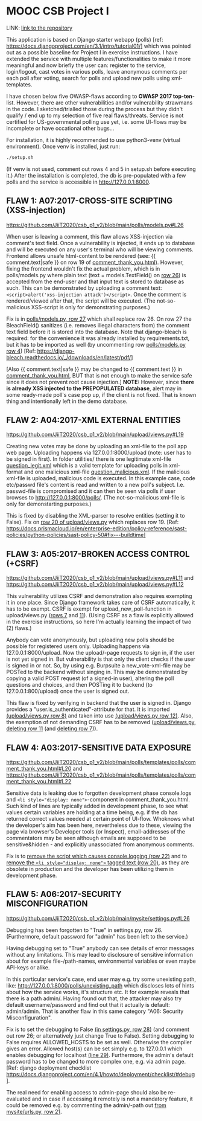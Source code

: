 
# MOOC CSB Project I

LINK: [link to the repository](https://github.com/JiiT2020/csb_p1_v2/)

This application is based on Django starter webapp (polls) [ref: https://docs.djangoproject.com/en/3.1/intro/tutorial01/] which was pointed out as a possible baseline for Project I in exercise instructions. I have extended the service with multiple features/functionalities to make it more meaningful and now briefly the user can: register to the service, login/logout, cast votes in various polls, leave anonymous comments per each poll after voting, search for polls and upload new polls using xml-templates.

I have chosen below five OWASP-flaws according to **OWASP 2017 top-ten**-list. However, there are other vulnerabilities and/or vulnerability strawmans in the code. I sketched/trialled those during the process but they didn't qualify / end up to my selection of five real flaws/threats. Service is not certified for US-governmental polling use yet, i.e. some UI-flows may be incomplete or have occational other bugs...

For installation, it is highly recommended to use python3-venv (virtual environment). Once venv is installed, just run:
```bash
./setup.sh
```
(If venv is not used, comment out rows 4 and 5 in setup.sh before executing it.)
After the installation is completed, the db is pre-populated with a few polls and the service is accessible in http://127.0.0.1:8000.


## FLAW 1: A07:2017-CROSS-SITE SCRIPTING (XSS-injection)

https://github.com/JiiT2020/csb_p1_v2/blob/main/polls/models.py#L26

When user is leaving a comment, this flaw allows XSS-injection via comment's text field. Once a vulnerability is injected, it ends up to database and will be executed on any user's terminal who will be viewing comments. Frontend allows unsafe html-content to be rendered (see: {{ comment.text|safe }} on row 19 of [comment_thank_you.html](https://github.com/JiiT2020/csb_p1_v2/blob/main/polls/templates/polls/comment_thank_you.html#L19)). However, fixing the frontend wouldn't fix the actual problem, which is in polls/models.py where plain text (text = models.TextField() on [row 26](https://github.com/JiiT2020/csb_p1_v2/blob/main/polls/models.py#L26)) is accepted from the end-user and that input text is stored to database as such. This can be demonstrated by uploading a comment text: ```<script>alert('xss-injection attack')</script>```. Once the comment is rendered/viewed after that, the script will be executed. (The not-so-malicious XSS-script is only for demonstrating purposes.)

Fix is in [polls/models.py, row 27](https://github.com/JiiT2020/csb_p1_v2/blob/main/polls/models.py#L27) which shall replace row 26. On row 27 the BleachField() sanitizes (i.e. removes illegal characters from) the comment text field before it is stored into the database. Note that django-bleach is required: for the convenience it was already installed by requirements.txt, but it has to be imported as well (by uncommenting row [polls/models.py row 4](https://github.com/JiiT2020/csb_p1_v2/blob/main/polls/models.py#L4)) [Ref: https://django-bleach.readthedocs.io/_/downloads/en/latest/pdf/]

[Also {{ comment.text|safe }} may be changed to {{ comment.text }} in [comment_thank_you.html](https://github.com/JiiT2020/csb_p1_v2/blob/main/polls/templates/polls/comment_thank_you.html#L19), BUT that is not enough to make the service safe since it does not prevent root cause injection.] <b>NOTE:</b> However, since <b>there is already XSS injected to the PREPOPULATED database</b>, alert may in some ready-made poll's case pop up, if the client is not fixed. That is known thing and intentionally left in the demo database.


## FLAW 2: A04:2017-XML EXTERNAL ENTITIES

https://github.com/JiiT2020/csb_p1_v2/blob/main/upload/views.py#L19

Creating new votes may be done by uploading an xml-file to the poll app web page. Uploading happens via 127.0.0.1:8000/upload (note: user has to be signed in first). In folder utilities/ there is one legitimate xml-file [question_legit.xml](https://github.com/JiiT2020/csb_p1_v2/blob/main/utils/question_legit.xml) which is a valid template for uploading polls in xml-format and one malicious xml-file [question_malicious.xml](https://github.com/JiiT2020/csb_p1_v2/blob/main/utils/question_malicious.xml). If the malicious xml-file is uploaded, malicious code is executed. In this example case, code etc/passwd file's content is read and written to a new poll's subject. I.e. passwd-file is compromised and it can then be seen via polls if user browses to http://127.0.0.1:8000/polls/. (The not-so-malicious xml-file is only for demonstarting purposes.)

This is fixed by disabling the XML-parser to resolve entities (setting it to False). Fix on [row 20 of upload/views.py](https://github.com/JiiT2020/csb_p1_v2/blob/main/upload/views.py#L20) which replaces row 19. [Ref: https://docs.prismacloud.io/en/enterprise-edition/policy-reference/sast-policies/python-policies/sast-policy-50#fix---buildtime]


## FLAW 3: A05:2017-BROKEN ACCESS CONTROL (+CSRF)

https://github.com/JiiT2020/csb_p1_v2/blob/main/upload/views.py#L11
and
https://github.com/JiiT2020/csb_p1_v2/blob/main/upload/views.py#L12

This vulnerability utilizes CSRF and demonstration also requires exempting it in one place. Since Django framework takes care of CSRF automatically, it has to be exempt. CSRF is exempt for upload_new_poll-function in upload/views.py ([rows 7](https://github.com/JiiT2020/csb_p1_v2/blob/main/upload/views.py#L7) and [11](https://github.com/JiiT2020/csb_p1_v2/blob/main/upload/views.py#L11)). (Using CSRF as a flaw is explicitly allowed in the exercise instructions, so here I'm actually learning the impact of two (2) flaws.)

Anybody can vote anonymously, but uploading new polls should be possible for registered users only. Uploading happens via 127.0.0.1:8000/upload. Now the upload/-page requests to sign in, if the user is not yet signed in. But vulnerability is that only the client checks if the user is signed in or not. So, by using e.g. Burpsuite a new_vote-xml-file may be POSTed to the backend without singing in. This may be demonstrated by copying a valid POST request (of a signed-in user), altering the poll questions and choices, and then POSTing it to backend (to 127.0.0.1:800/upload) once the user is signed out.

This flaw is fixed by verifying in backend that the user is signed in. Django provides a "user.is_authenticated"-attribute for that. It is imported [(upload/views.py row 8)](https://github.com/JiiT2020/csb_p1_v2/blob/main/upload/views.py#L8) and taken into use [(upload/views.py row 12)](https://github.com/JiiT2020/csb_p1_v2/blob/main/upload/views.py#L12).
Also, the exemption of not demanding CSRF has to be removed ([upload/views.py, deleting row 11](https://github.com/JiiT2020/csb_p1_v2/blob/main/upload/views.py#L11) (and [deleting row 7](https://github.com/JiiT2020/csb_p1_v2/blob/main/upload/views.py#L7))).


## FLAW 4: A03:2017-SENSITIVE DATA EXPOSURE

https://github.com/JiiT2020/csb_p1_v2/blob/main/polls/templates/polls/comment_thank_you.html#L20
and
https://github.com/JiiT2020/csb_p1_v2/blob/main/polls/templates/polls/comment_thank_you.html#L22

Sensitive data is leaking due to forgotten development phase console.logs and ```<li style="display: none">```-component in comment_thank_you.html. Such kind of lines are typically added in development phase, to see what values certain variables are holding at a time being, e.g. if the db has returned correct values needed at certain point of UI-flow. Whoknows what the developer's aim has been here, nevertheless due to these, viewing the page via browser's Developer tools (or Inspect), email-addresses of the commentators may be seen although emails are supposed to be sensitive&hidden - and explicitly unassociated from anonymous comments.

Fix is to [remove the script which causes console.logging (row 22)](https://github.com/JiiT2020/csb_p1_v2/blob/main/polls/templates/polls/comment_thank_you.html#L22) and to [remove the ```<li style="display: none">``` tagged text (row 20)](https://github.com/JiiT2020/csb_p1_v2/blob/main/polls/templates/polls/comment_thank_you.html#L20), as they are obsolete in production and the developer has been utilizing them in development phase.


## FLAW 5: A06:2017-SECURITY MISCONFIGURATION

https://github.com/JiiT2020/csb_p1_v2/blob/main/mysite/settings.py#L26

Debugging has been forgotten to "True" in settings.py, row 26. (Furthermore, default password for "admin" has been left to the service.)

Having debugging set to "True" anybody can see details of error messages without any limitations. This may lead to disclosure of sensitive information about for example file-/path-names, environmental variables or even maybe API-keys or alike.

In this particular service's case, end user may e.g. try some unexisting path, like: http://127.0.0.1:8000/polls/unexisting_path which discloses lots of hints about how the service works, it's structure etc. It for example reveals that there is a path admin/. Having found out that, the attacker may also try default username/password and find out that it actually is default: admin/admin. That is another flaw in this same category "A06: Security Misconfiguration".

Fix is to set the debugging to False [(in settings.py, row 28)](https://github.com/JiiT2020/csb_p1_v2/blob/main/mysite/settings.py#L28) (and comment out row 26; or alternatively just change True to False). Setting debugging to False requires ALLOWED_HOSTS to be set as well. Otherwise the compiler gives an error. Allowed host(s) can be set simply e.g. to 127.0.0.1 which enables debugging for localhost [(line 29)](https://github.com/JiiT2020/csb_p1_v2/blob/main/mysite/settings.py#L29). Furthermore, the admin's default password has to be changed to more complex one, e.g. via admin page. [Ref: django deployment checklist https://docs.djangoproject.com/en/4.1/howto/deployment/checklist/#debug].

The real need for enabling access to admin-page should also be re-evaluated and in case if accessing it remotely is not a mandatory feature, it could be removed e.g. by commenting the admin/-path out [from mysite/urls.py, row 21](https://github.com/JiiT2020/csb_p1_v2/blob/9c266d563bd251f832aea6ed998f9a22008110fc/mysite/urls.py#L21).
